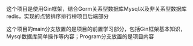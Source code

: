 这个项目是使用Gin框架，结合Gorm关系型数据库Mysql以及非关系型数据库redis，实现的点赞排序排行榜项目后端部分

这个项目的main分支放置的是项目的前置学习部分，包括Gin框架基本知识，Mysql数据库简单操作等内容；Program分支放置的是项目内容
